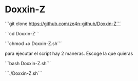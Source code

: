 # Doxxin-Z


´´´git clone https://github.com/ze4n-github/Doxxin-Z´´´

´´´cd Doxxin-Z´´´

´´´chmod +x Doxxin-Z.sh´´´


para ejecutar el script hay 2 maneras. Escoge la que quieras 


´´´bash Doxxin-Z.sh´´´

´´´./Doxxin-Z.sh´´´

